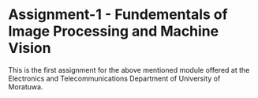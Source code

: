 # Assignment-1 - Fundementals of Image Processing and Machine Vision
This is the first assignment for the above mentioned module offered at the Electronics and Telecommunications Department of University of Moratuwa.
